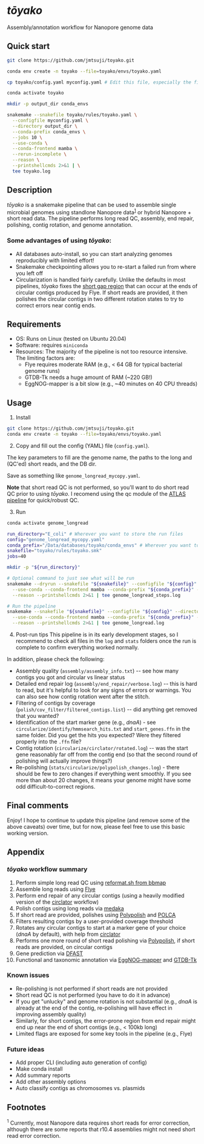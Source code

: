 # _tōyako_
Assembly/annotation workflow for Nanopore genome data

## Quick start
```bash
git clone https://github.com/jmtsuji/toyako.git

conda env create -n toyako --file=toyako/envs/toyako.yaml

cp toyako/config.yaml myconfig.yaml # Edit this file, especially the first few lines

conda activate toyako

mkdir -p output_dir conda_envs

snakemake --snakefile toyako/rules/toyako.yaml \
  --configfile myconfig.yaml \
  --directory output_dir \
  --conda-prefix conda_envs \
  --jobs 10 \
  --use-conda \
  --conda-frontend mamba \
  --rerun-incomplete \
  --reason \
  --printshellcmds 2>&1 | \
  tee toyako.log
```

## Description
_tōyako_ is a snakemake pipeline that can be used to assemble single microbial genomes using 
standlone Nanopore data<sup>[1](#Footnotes)</sup> or hybrid Nanopore + short read data. 
The pipeline performs long read QC, assembly, end repair, polishing, contig rotation, and genome annotation.

### Some advantages of using _tōyako_:
- All databases auto-install, so you can start analyzing genomes reproducibly with limited effort!
- Snakemake checkpointing allows you to re-start a failed run from where you left off
- Circularization is handled fairly carefully. Unlike the defaults in most pipelines, _tōyako_ fixes the 
  [short gap region](https://github.com/fenderglass/Flye/issues/315#issuecomment-720679812) that can occur at the ends 
  of circular contigs produced by Flye. If short reads are provided, it then polishes the circular contigs in two 
  different rotation states to try to correct errors near contig ends.

## Requirements
- OS: Runs on Linux (tested on Ubuntu 20.04)
- Software: requires `miniconda`
- Resources: The majority of the pipeline is not too resource intensive. The limiting factors are:
  - Flye requires moderate RAM (e.g., < 64 GB for typical bacterial genome runs)
  - GTDB-Tk needs a huge amount of RAM (~220 GB!)
  - EggNOG-mapper is a bit slow (e.g., ~40 minutes on 40 CPU threads)

## Usage
1. Install
```bash
git clone https://github.com/jmtsuji/toyako.git
conda env create -n toyako --file=toyako/envs/toyako.yaml
```

2. Copy and fill out the config (YAML) file (`config.yaml`).

The key parameters to fill are the genome name, the paths to the long and (QC'ed) short reads, and the DB dir.

Save as something like `genome_longread_mycopy.yaml`.

**Note** that short read QC is not performed, so you'll want to do short read QC prior to using _tōyako_. 
I recomend using the qc module of the [ATLAS pipeline](https://github.com/metagenome-atlas/atlas) for quick/robust QC.

3. Run
```bash
conda activate genome_longread

run_directory="E_coli" # Wherever you want to store the run files
config="genome_longread_mycopy.yaml"
conda_prefix="/Data/databases/toyako/conda_envs" # Wherever you want to store the conda envs, which can be re-used between runs
snakefile="toyako/rules/toyako.smk"
jobs=40

mkdir -p "${run_directory}"

# Optional command to just see what will be run
snakemake --dryrun --snakefile "${snakefile}" --configfile "${config}" --directory "${run_directory}" \
  --use-conda --conda-frontend mamba --conda-prefix "${conda_prefix}" --jobs "${jobs}" --rerun-incomplete \
  --reason --printshellcmds 2>&1 | tee genome_longread_steps.log

# Run the pipeline
snakemake --snakefile "${snakefile}" --configfile "${config}" --directory "${run_directory}" \
  --use-conda --conda-frontend mamba --conda-prefix "${conda_prefix}" --jobs "${jobs}" --rerun-incomplete \
  --reason --printshellcmds 2>&1 | tee genome_longread.log
```

4. Post-run tips
This pipeline is in its early development stages, so I recommend to check all files in the `log` and `stats` folders 
once the run is complete to confirm everything worked normally.

In addition, please check the following:
- Assembly quality (`assembly/assembly_info.txt`) -- see how many contigs you got and circular vs linear status
- Detailed end repair log (`assembly/end_repair/verbose.log`) -- this is hard to read, but it's helpful to look for any 
  signs of errors or warnings. You can also see how contig rotation went after the stitch.
- Filtering of contigs by coverage (`polish/cov_filter/filtered_contigs.list`) -- did anything get removed that you wanted?
- Identification of the start marker gene (e.g., _dnaA_) - see `circularize/identify/hmmsearch_hits.txt` 
  and `start_genes.ffn` in the same folder. Did you get the hits you expected? Were they filtered properly into the `.ffn` file?
- Contig rotation (`circularize/circlator/rotated.log`) -- was the start gene reasonably far off from the contig end 
  (so that the second round of polishing will actually improve things?)
- Re-polishing (`stats/circularize/polypolish_changes.log`) - there should be few to zero changes if everything went smoothly. 
  If you see more than about 20 changes, it means your genome might have some odd difficult-to-correct regions.

## Final comments
Enjoy! I hope to continue to update this pipeline (and remove some of the above caveats) over time, but for now, 
please feel free to use this basic working version.

## Appendix

### _tōyako_ workflow summary
1. Perform simple long read QC using 
   [reformat.sh from bbmap](https://jgi.doe.gov/data-and-tools/software-tools/bbtools/bb-tools-user-guide/reformat-guide/)
2. Assemble long reads using [Flye](https://github.com/fenderglass/Flye)
3. Perform end repair of any circular contigs (using a heavily modified version of the 
   [circlator](https://github.com/sanger-pathogens/circlator) workflow)
4. Polish contigs using long reads via [medaka](https://github.com/nanoporetech/medaka)
5. If short read are provided, polishes using [Polypolish](https://github.com/rrwick/Polypolish) 
   and [POLCA](https://github.com/alekseyzimin/masurca)
6. Filters resulting contigs by a user-provided coverage threshold
7. Rotates any circular contigs to start at a marker gene of your choice (_dnaA_ by default), with help from 
   [circlator](https://github.com/sanger-pathogens/circlator)
8. Performs one more round of short read polishing via [Polypolish](https://github.com/rrwick/Polypolish), 
   if short reads are provided, on circular contigs
9. Gene prediction via [DFAST](https://github.com/nigyta/dfast_core)
10. Functional and taxonomic annotation via [EggNOG-mapper](https://github.com/eggnogdb/eggnog-mapper) 
    and [GTDB-Tk](https://github.com/Ecogenomics/GTDBTk)

### Known issues
- Re-polishing is not performed if short reads are not provided
- Short read QC is not performed (you have to do it in advance)
- If you get "unlucky" and genome rotation is not substantial (e.g., _dnaA_ is already at the end of the contig, re-polishing will have effect in improving assembly quality)
- Similarly, for short contigs, the error-prone region from end repair might end up near the end of short contigs (e.g., < 100kb long)
- Limited flags are exposed for some key tools in the pipeline (e.g., Flye)

### Future ideas
- Add proper CLI (including auto generation of config)
- Make conda install
- Add summary reports
- Add other assembly options
- Auto classify contigs as chromosomes vs. plasmids

## Footnotes
<sup>1</sup> Currently, most Nanopore data requires short reads for error correction, although there are some reports that r10.4 assemblies might not need short read error correction.
